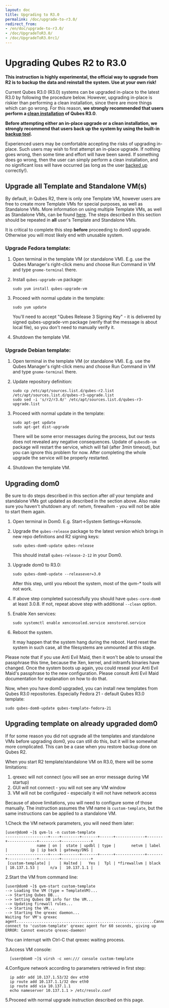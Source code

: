 ```yaml
---
layout: doc
title: Upgrading to R3.0
permalink: /doc/upgrade-to-r3.0/
redirect_from:
- /en/doc/upgrade-to-r3.0/
- /doc/UpgradeToR3.0/
- /doc/UpgradeToR3.0rc1/
---
```


Upgrading Qubes R2 to R3.0
======================================

**This instruction is highly experimental, the official way to upgrade from R2 is to backup the data and reinstall the system. Use at your own risk!**

Current Qubes R3.0 (R3.0) systems can be upgraded in-place to the latest R3.0 by following the procedure below. However, upgrading in-place is riskier than performing a clean installation, since there are more things which can go wrong. For this reason, **we strongly recommended that users perform a [clean installation](/doc/installation-guide/) of Qubes R3.0**.

**Before attempting either an in-place upgrade or a clean installation, we strongly recommend that users back up the system by using the built-in [backup tool](/doc/backup-restore/).**

Experienced users may be comfortable accepting the risks of upgrading in-place. Such users may wish to first attempt an in-place upgrade. If nothing goes wrong, then some time and effort will have been saved. If something does go wrong, then the user can simply perform a clean installation, and no significant loss will have occurred (as long as the user [backed up](/doc/backup-restore/) correctly!).

Upgrade all Template and Standalone VM(s)
-----------------------------------------

By default, in Qubes R2, there is only one Template VM, however users are free to create more Template VMs for special purposes, as well as Standalone VMs. More information on using multiple Template VMs, as well as Standalone VMs, can be found [here](/doc/software-update-vm/). The steps described in this section should be repeated in **all** user's Template and Standalone VMs.

It is critical to complete this step **before** proceeding to dom0 upgrade. Otherwise you will most likely end with unusable system.

### Upgrade Fedora template:

1.  Open terminal in the template VM (or standalone VM). E.g. use the Qubes Manager's right-click menu and choose Run Command in VM and type `gnome-terminal` there.
2.  Install `qubes-upgrade-vm` package:

        sudo yum install qubes-upgrade-vm

3.  Proceed with normal update in the template:

        sudo yum update

    You'll need to accept "Qubes Release 3 Signing Key" - it is delivered by signed qubes-upgrade-vm package (verify that the message is about local file), so you don't need to manually verify it.

4.  Shutdown the template VM.

### Upgrade Debian template:

1.  Open terminal in the template VM (or standalone VM). E.g. use the Qubes Manager's right-click menu and choose Run Command in VM and type `gnome-terminal` there.
2.  Update repository definition:

        sudo cp /etc/apt/sources.list.d/qubes-r2.list
        /etc/apt/sources.list.d/qubes-r3-upgrade.list
        sudo sed -i 's/r2/r3.0/' /etc/apt/sources.list.d/qubes-r3-upgrade.list

3.  Proceed with normal update in the template:

        sudo apt-get update
        sudo apt-get dist-upgrade

    There will be some error messages during the process, but our tests does
    not revealed any negative consequences.
    Update of `qubesdb-vm` package will restart the service, which will fail
    (after 3min timeout), but you can ignore this problem for now. After
    completing the whole upgrade the service will be properly restarted.

4.  Shutdown the template VM.

Upgrading dom0
--------------

Be sure to do steps described in this section after *all* your template and standalone VMs got updated as described in the section above. Also make sure you haven't shutdown any of: netvm, firewallvm - you will not be able to start them again.

1.  Open terminal in Dom0. E.g. Start-\>System Settings-\>Konsole.
2.  Upgrade the `qubes-release` package to the latest version which brings in new repo definitions and R2 signing keys:

        sudo qubes-dom0-update qubes-release

    This should install `qubes-release-2-12` in your Dom0.

3.  Upgrade dom0 to R3.0:

        sudo qubes-dom0-update --releasever=3.0

    After this step, until you reboot the system, most of the qvm-* tools will not work.

4.  If above step completed successfully you should have `qubes-core-dom0` at least 3.0.8. If not, repeat above step with additional `--clean` option.

5.  Enable Xen services:
        
        sudo systemctl enable xenconsoled.service xenstored.service

6.  Reboot the system.
    
    It may happen that the system hang during the reboot. Hard reset the system in such case, all the filesystems are unmounted at this stage.

Please note that if you use Anti Evil Maid, then it won't be able to unseal the passphrase this time, because the Xen, kernel, and initramfs binaries have changed. Once the system boots up again, you could reseal your Anti Evil Maid's passphrase to the new configuration. Please consult Anti Evil Maid documentation for explanation on how to do that.

Now, when you have dom0 upgraded, you can install new templates from Qubes R3.0 repositories. Especially Fedora 21 - default Qubes R3.0 template:

    sudo qubes-dom0-update qubes-template-fedora-21

Upgrading template on already upgraded dom0
-------------------------------------------

If for some reason you did not upgrade all the templates and standalone VMs before upgrading dom0, you can still do this, but it will be somewhat more complicated. This can be a case when you restore backup done on Qubes R2.

When you start R2 template/standalone VM on R3.0, there will be some limitations:

1. qrexec will not connect (you will see an error message during VM startup)
2. GUI will not connect - you will not see any VM window
3. VM will not be configured - especially it will not have network access

Because of above limitations, you will need to configure some of those manually. The instruction assumes the VM name is `custom-template`, but the same instructions can be applied to a standalone VM.

1.Check the VM network parameters, you will need them later:

    [user@dom0 ~]$ qvm-ls -n custom-template
    -------------------+----+--------+-------+------+-------------+-------+-------------+---------+-------------+
                  name | on |  state | updbl | type |       netvm | label |          ip | ip back | gateway/DNS |
    -------------------+----+--------+-------+------+-------------+-------+-------------+---------+-------------+
     [custom-template] |    | Halted |   Yes |  Tpl | *firewallvm | black | 10.137.1.53 |     n/a |  10.137.1.1 |


2.Start the VM from command line:

    [user@dom0 ~]$ qvm-start custom-template
    --> Loading the VM (type = TemplateVM)...
    --> Starting Qubes DB...
    --> Setting Qubes DB info for the VM...
    --> Updating firewall rules...
    --> Starting the VM...
    --> Starting the qrexec daemon...
    Waiting for VM's qrexec agent.............................................................Cannot connect to 'custom-template' qrexec agent for 60 seconds, giving up
    ERROR: Cannot execute qrexec-daemon!

You can interrupt with Ctrl-C that qrexec waiting process.

3.Access VM console:

      [user@dom0 ~]$ virsh -c xen:/// console custom-template

4.Configure network according to parameters retrieved in first step:

      ip addr add 10.137.1.53/32 dev eth0
      ip route add 10.137.1.1/32 dev eth0
      ip route add via 10.137.1.1
      echo nameserver 10.137.1.1 > /etc/resolv.conf

5.Proceed with normal upgrade instruction described on this page.
